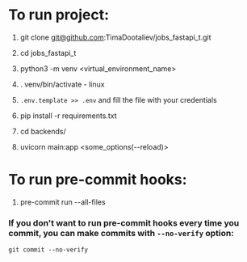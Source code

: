 # To run project:


1. git clone git@github.com:TimaDootaliev/jobs_fastapi_t.git

2. cd jobs_fastapi_t

3. python3 -m venv <virtual_environment_name>

4. . venv/bin/activate - linux

5. `.env.template >> .env` and fill the file with your credentials

6. pip install -r requirements.txt

7. cd backends/


8. uvicorn main:app <some_options(--reload)>


# To run pre-commit hooks:

1. pre-commit run --all-files

### If you don't want to run pre-commit hooks every time you commit, you can make commits with `--no-verify` option:

`git commit --no-verify`
